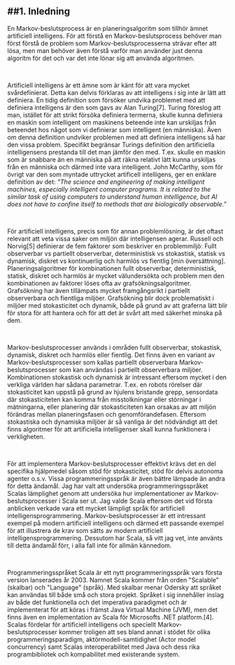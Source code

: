 ##1. Inledning
---


En Markov-beslutsprocess är en planeringsalgoritm som tillhör ämnet artificiell intelligens. 
För att förstå en Markov-beslutsprocess behöver man först förstå de problem som Markov-beslutsprocesserna strävar efter att lösa, men man behöver även förstå varför man använder just denna algoritm för det och var det inte lönar sig att använda algoritmen. 

<br />

Artificiell intelligens är ett ämne som är känt för att vara mycket svårdefinierat. Detta kan delvis förklaras av att intelligens i sig inte är lätt att definiera. En tidig definition som försöker undvika problemet med att definiera intelligens är den som gavs av Alan Turing[7]. Turing föreslog att man, istället för att strikt försöka definiera termerna, skulle kunna definiera en maskin som intelligent om maskinens beteende inte kan urskiljas från beteendet hos något som vi definierar som intelligent (en människa). Även om denna definition undviker problemen med att definiera intelligens så har den vissa problem. Specifikt begränsar Turings definition den artificiella intelligensens prestanda till det man jämför den med. T.ex. skulle en maskin som är snabbare än en människa på att räkna relativt lätt kunna urskiljas från en människa och därmed inte vara intelligent. John McCarthy, som för övrigt var den som myntade uttrycket artificell intelligens, ger en enklare definition av det: _"The science and engineering of making intelligent machines, especially intelligent computer programs. It is related to the similar task of using computers to understand human intelligence, but AI does not have to confine itself to methods that are biologically observable."_

<br />

För artificiell intelligens, precis som för annan problemlösning, är det oftast relevant att veta vissa saker om miljön där intelligensen agerar. Russell och Norvig[5] definierar de fem faktorer som beskriver en problemmiljö: Fullt observerbar vs partiellt observerbar, deterministisk vs stokastisk, statisk vs dynamisk, diskret vs kontinuerlig och harmlös vs fientlig [min översättning]. Planeringsalgoritmer för kombinationen fullt observerbar, deterministisk, statisk, diskret och harmlös är mycket välundersökta och problem men den kombinationen av faktorer löses ofta av grafsökningsalgoritmer. Grafsökning har även tillämpats mycket framgångsrikt i partiellt observerbara och fientliga miljöer. Grafsökning blir dock problematiskt i miljöer med stokasticitet och dynamik, både på grund av att graferna lätt blir för stora för att hantera och för att det är svårt att med säkerhet minska på dem.

<br />

Markov-beslutsprocesser används i områden fullt observerbar, stokastisk, dynamisk, diskret och harmlös eller fientlig. Det finns även en variant av Markov-beslutsprocesser som kallas partiellt observerbara Markov-beslutsprocesser som kan användas i partiellt observerbara miljöer. Kombinationen stokastisk och dynamisk är intressant eftersom mycket i den verkliga världen har sådana parametrar. T.ex. en robots rörelser där stokasticitet kan uppstå på grund av hjulens bristande grepp, sensordata där stokasticiteten kan komma från misstolkningar eller störningar i mätningarna, eller planering där stokasticiteten kan orsakas av att miljön förändras mellan planeringsfasen och genomförandefasen. Eftersom stokastiska och dynamiska miljöer är så vanliga är det nödvändigt att det finns algoritmer för att artificiella intelligenser skall kunna funktionera i verkligheten.

<br />

För att implementera Markov-beslutsprocesser effektivt krävs det en del specifika hjälpmedel såsom stöd för stokasticitet, stöd för delvis autonoma agenter o.s.v.  Vissa programmeringsspråk är även bättre lämpade än andra för detta ändamål. Jag har valt att undersöka programmeringsspråket Scalas lämplighet genom att undersöka hur implementationer av Markov-beslutsprocesser i Scala ser ut. Jag valde Scala eftersom det vid första anblicken verkade vara ett mycket lämpligt språk för artificiell intelligensprogrammering. Markov-beslutsprocesser är ett intressant exempel på modern artificiell intelligens och därmed ett passande exempel för att illustrera de krav som sätts av modern artificiell intelligensprogrammering. Dessutom har Scala, så vitt jag vet, inte använts till detta ändamål förr, i alla fall inte för allmän kännedom.

<br />

Programmeringsspråket Scala är ett nytt programmeringsspråk vars första version lanserades år 2003. Namnet Scala kommer från orden "Scalable" (skalbar) och "Language" (språk). Med skalbar menar Odersky att språket kan användas till både små och stora projekt. Språket i sig innehåller inslag av både det funktionella och det imperativa paradigmet och är implementerat för att köras i främst Java Virtual Machine (JVM), men det finns även en implementation av Scala för Microsofts .NET platform.[4]. Scalas fördelar för artificiell intelligens och speciellt Markov-beslutsprocesser kommer troligen att ses bland annat i stödet för olika programmeringsparadigm, aktörmodell-samtidighet (Actor model concurrency) samt Scalas interoperabilitet med Java och dess rika programbibliotek och kompabilitet med existerande system.